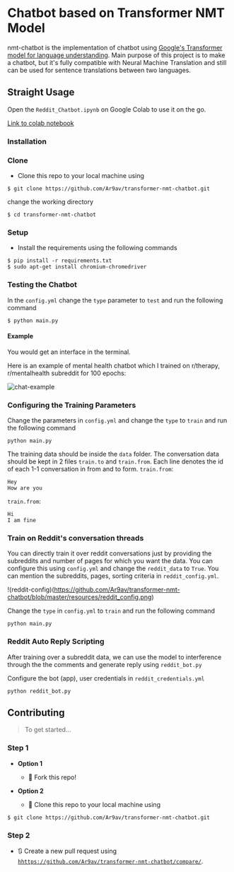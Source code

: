 # Chatbot based on Transformer NMT Model

nmt-chatbot is the implementation of chatbot using [Google's Transformer model for language understanding](https://www.tensorflow.org/tutorials/text/transformer).
Main purpose of this project is to make a chatbot, but it's fully compatible with Neural Machine Translation and still can be used for sentence translations between two languages.

## Straight Usage

Open the ``Reddit_Chatbot.ipynb`` on Google Colab to use it on the go.

[Link to colab notebook](https://colab.research.google.com/drive/1ZHJUbvKbHjMZB08_s5JItvuxjcFBC4JW?usp=sharing)


### Installation

### Clone

- Clone this repo to your local machine using
```shell
$ git clone https://github.com/Ar9av/transformer-nmt-chatbot.git
```

change the working directory

```shell
$ cd transformer-nmt-chatbot
```

### Setup

- Install the requirements using the following commands

```shell
$ pip install -r requirements.txt
$ sudo apt-get install chromium-chromedriver
```

### Testing the Chatbot

In the ``config.yml`` change the ``type`` parameter to ``test`` and run the following command

```shell
$ python main.py
```

#### Example

You would get an interface in the terminal.

Here is an example of mental health chatbot which I trained on r/therapy, r/mentalhealth subreddit for 100 epochs:

![chat-example](https://github.com/Ar9av/transformer-nmt-chatbot/blob/master/resources/example.gif)



### Configuring the Training Parameters

Change the parameters in ``config.yml`` and change the ``type`` to ``train`` and run the following command

```
python main.py
```

The training data should be inside the ``data`` folder.
The conversation data should be kept in 2 files ``train.to`` and ``train.from``.
Each line denotes the id of each 1-1 conversation in from and to form.
``train.from``:

```
Hey
How are you

```

``train.from``:
```
Hi
I am fine
```

### Train on Reddit's conversation threads

You can directly train it over reddit conversations just by providing the subreddits and number of pages for which you want the data.
You can configure this using ``config.yml`` and change the ``reddit_data`` to ``True``. You can mention the subreddits, pages, sorting criteria in ``reddit_config.yml``.

!(reddit-config)(https://github.com/Ar9av/transformer-nmt-chatbot/blob/master/resources/reddit_config.png)

Change the ``type`` in ``config.yml`` to ``train`` and run the following command

```
python main.py

```

### Reddit Auto Reply Scripting

After training over a subreddit data, we can use the model to interference through the the comments and generate reply using `reddit_bot.py`


Configure the bot (app), user credentials in `reddit_credentials.yml`

```
python reddit_bot.py

```


## Contributing

> To get started...

### Step 1

- **Option 1**
    - 🍴 Fork this repo!

- **Option 2**
    - 👯 Clone this repo to your local machine using 
```shell
$ git clone https://github.com/Ar9av/transformer-nmt-chatbot.git
```

### Step 2

- 🔃 Create a new pull request using <a href="https://github.com/Ar9av/transformer-nmt-chatbot/compare/" target="_blank">`hhttps://github.com/Ar9av/transformer-nmt-chatbot/compare/`</a>.

